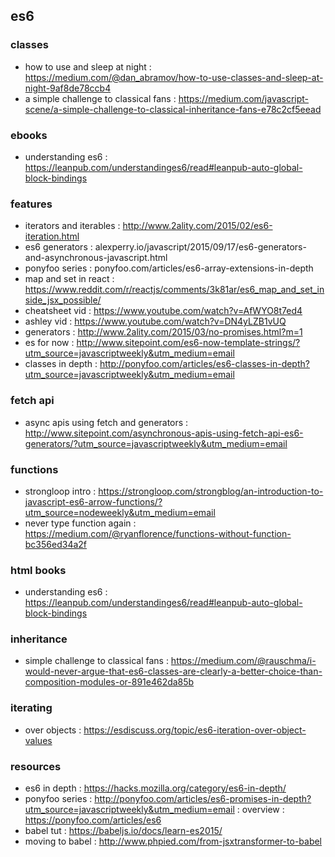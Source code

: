 ## es6   

### classes
- how to use and sleep at night : https://medium.com/@dan_abramov/how-to-use-classes-and-sleep-at-night-9af8de78ccb4
- a simple challenge to classical fans : https://medium.com/javascript-scene/a-simple-challenge-to-classical-inheritance-fans-e78c2cf5eead

### ebooks
- understanding es6 : https://leanpub.com/understandinges6/read#leanpub-auto-global-block-bindings

### features
- iterators and iterables : http://www.2ality.com/2015/02/es6-iteration.html                                                                                                
- es6 generators : alexperry.io/javascript/2015/09/17/es6-generators-and-asynchronous-javascript.html                                                                       
- ponyfoo series : ponyfoo.com/articles/es6-array-extensions-in-depth                                                                                                       
- map and set in react : https://www.reddit.com/r/reactjs/comments/3k81ar/es6_map_and_set_inside_jsx_possible/                                                              
- cheatsheet vid : https://www.youtube.com/watch?v=AfWYO8t7ed4                                                                                                              
- ashley vid : https://www.youtube.com/watch?v=DN4yLZB1vUQ                                                                                                                  
- generators : http://www.2ality.com/2015/03/no-promises.html?m=1                                                                                                           
- es for now : http://www.sitepoint.com/es6-now-template-strings/?utm_source=javascriptweekly&utm_medium=email                                                              
- classes in depth : http://ponyfoo.com/articles/es6-classes-in-depth?utm_source=javascriptweekly&utm_medium=email                                                          

### fetch api
- async apis using fetch and generators : http://www.sitepoint.com/asynchronous-apis-using-fetch-api-es6-generators/?utm_source=javascriptweekly&utm_medium=email

### functions
- strongloop intro : https://strongloop.com/strongblog/an-introduction-to-javascript-es6-arrow-functions/?utm_source=nodeweekly&utm_medium=email
- never type function again : https://medium.com/@ryanflorence/functions-without-function-bc356ed34a2f

### html books
- understanding es6 : https://leanpub.com/understandinges6/read#leanpub-auto-global-block-bindings

### inheritance
- simple challenge to classical fans : https://medium.com/@rauschma/i-would-never-argue-that-es6-classes-are-clearly-a-better-choice-than-composition-modules-or-891e462da85b

### iterating
- over objects : https://esdiscuss.org/topic/es6-iteration-over-object-values

### resources 
- es6 in depth : https://hacks.mozilla.org/category/es6-in-depth/
- ponyfoo series : http://ponyfoo.com/articles/es6-promises-in-depth?utm_source=javascriptweekly&utm_medium=email : overview : https://ponyfoo.com/articles/es6
- babel tut : https://babeljs.io/docs/learn-es2015/
- moving to babel : http://www.phpied.com/from-jsxtransformer-to-babel 


                                                                                                                                                                            






